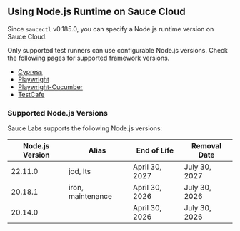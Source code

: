 ## Using Node.js Runtime on Sauce Cloud

Since `saucectl` v0.185.0, you can specify a Node.js runtime version on Sauce Cloud.

Only supported test runners can use configurable Node.js versions. Check the following pages for supported framework versions.

- [Cypress](../cypress.md#supported-testing-platforms)
- [Playwright](../playwright.md#supported-testing-platforms)
- [Playwright-Cucumber](../playwright.md#supported-testing-platforms)
- [TestCafe](../testcafe.md#supported-testing-platforms)

### Supported Node.js Versions

Sauce Labs supports the following Node.js versions:

<table id="table-nodejs">
  <tr>
    <th>Node.js Version</th>
    <th>Alias</th>
    <th>End of Life</th>
    <th>Removal Date</th>
  </tr>
  <tbody>
    <tr>
      <td>22.11.0</td>
      <td>jod, lts</td>
      <td>April 30, 2027</td>
      <td>July 30, 2027</td>
    </tr>
    <tr>
      <td>20.18.1</td>
      <td>iron, maintenance</td>
      <td>April 30, 2026</td>
      <td>July 30, 2026</td>
    </tr>
    <tr>
      <td>20.14.0</td>
      <td />
      <td>April 30, 2026</td>
      <td>July 30, 2026</td>
    </tr>
  </tbody>
</table>
